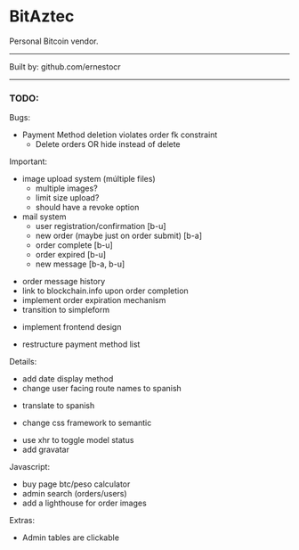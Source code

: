 # BitAztec

Personal Bitcoin vendor.

---

Built by: github.com/ernestocr

---

### TODO:

Bugs:
- Payment Method deletion violates order fk constraint
  - Delete orders OR hide instead of delete

Important:
- image upload system (múltiple files)
  - multiple images?
  - limit size upload?
  - should have a revoke option
- mail system
  - user registration/confirmation [b-u]
  - new order (maybe just on order submit) [b-a]
  - order complete [b-u]
  - order expired [b-u]
  - new message [b-a, b-u]
* order message history
* link to blockchain.info upon order completion
* implement order expiration mechanism
* transition to simpleform
- implement frontend design
* restructure payment method list

Details:
* add date display method
* change user facing route names to spanish
- translate to spanish
* change css framework to semantic
- use xhr to toggle model status
- add gravatar

Javascript:
- buy page btc/peso calculator
- admin search (orders/users)
- add a lighthouse for order images

Extras:
- Admin tables are clickable


